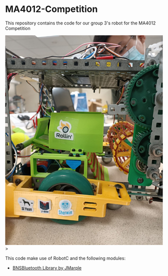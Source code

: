 # MA4012-Competition
This repository contains the code for our group 3's robot for the MA4012 Competition

<img src="./misc/Rollin_closeup.jpeg" width="800px" height="auto">>

This code make use of RobotC and the following modules:
- [BNSBluetooth Library by JMarple](https://github.com/JMarple/BNSBluetooth)
